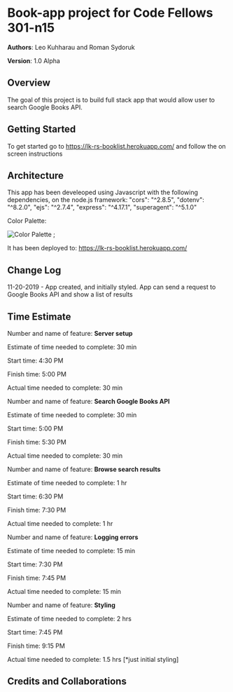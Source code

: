 # Book-app project for Code Fellows 301-n15

**Authors**: Leo Kuhharau and Roman Sydoruk

**Version**: 1.0 Alpha


## Overview
The goal of this project is to build full stack app that would allow user to search Google Books API. 


## Getting Started
To get started go to https://lk-rs-booklist.herokuapp.com/  and follow the on screen instructions


## Architecture
This app has been develeoped using Javascript with the following dependencies, on the node.js framework:
  "cors": "^2.8.5",
  "dotenv": "^8.2.0",
  "ejs": "^2.7.4",
  "express": "^4.17.1",
  "superagent": "^5.1.0"

Color Palette: 

 ![Color Palette](./img/color-palette.jpg) ;

It has been deployed to: https://lk-rs-booklist.herokuapp.com/


## Change Log
11-20-2019 - App created, and initially styled. App can send a request to Google Books API and show a list of results


## Time Estimate

Number and name of feature: **Server setup**

Estimate of time needed to complete: 30 min

Start time: 4:30 PM

Finish time: 5:00 PM

Actual time needed to complete: 30 min


Number and name of feature: **Search Google Books API** 

Estimate of time needed to complete: 30 min

Start time: 5:00 PM

Finish time: 5:30 PM

Actual time needed to complete: 30 min


Number and name of feature: **Browse search results**

Estimate of time needed to complete: 1 hr

Start time: 6:30 PM

Finish time: 7:30 PM

Actual time needed to complete: 1 hr


Number and name of feature: **Logging errors**

Estimate of time needed to complete: 15 min

Start time: 7:30 PM

Finish time: 7:45 PM

Actual time needed to complete: 15 min


Number and name of feature: **Styling**

Estimate of time needed to complete: 2 hrs

Start time: 7:45 PM

Finish time: 9:15 PM

Actual time needed to complete: 1.5 hrs [*just initial styling]



## Credits and Collaborations